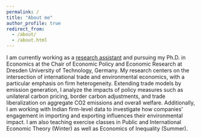 ```yaml
---
permalink: /
title: "About me"
author_profile: true
redirect_from: 
  - /about/
  - /about.html
---
```



I am currently working as a [research assistant](https://tu-dresden.de/bu/wirtschaft/vwl/wuw/die-professur/mitarbeiter/simon-johannes-bolz) and pursuing my Ph.D. in Economics at the Chair of Economic Policy and Economic Research at Dresden University of Technology, Germany. My research centers on the intersection of international trade and environmental economics, with a particular emphasis on firm heterogeneity. Extending trade models by emission generation, I analyze the impacts of policy measures such as unilateral carbon pricing, border carbon adjustments, and trade liberalization on aggregate CO2 emissions and overall welfare. Additionally, I am working with Indian firm-level data to investigate how companies' engagement in importing and exporting influences their environmental impact. I am also teaching exercise classes in Public and International Economic Theory (Winter) as well as Economics of Inequality (Summer). 

